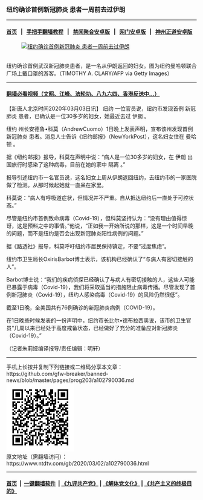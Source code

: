 ### 纽约确诊首例新冠肺炎 患者一周前去过伊朗
------------------------

#### [首页](https://github.com/gfw-breaker/banned-news/blob/master/README.md) &nbsp;&nbsp;|&nbsp;&nbsp; [手把手翻墙教程](https://github.com/gfw-breaker/guides/wiki) &nbsp;&nbsp;|&nbsp;&nbsp; [禁闻聚合安卓版](https://github.com/gfw-breaker/bn-android) &nbsp;&nbsp;|&nbsp;&nbsp; [网门安卓版](https://github.com/oGate2/oGate) &nbsp;&nbsp;|&nbsp;&nbsp; [神州正道安卓版](https://github.com/SzzdOgate/update) 



<div><div class="featured_image">
 <a href="https://i.ntdtv.com/assets/uploads/2020/03/GettyImages-1204034435.jpg" target="_blank">
  <figure>
   <img alt="纽约确诊首例新冠肺炎 患者一周前去过伊朗" src="https://i.ntdtv.com/assets/uploads/2020/03/GettyImages-1204034435-800x450.jpg"/>
  </figure><br/>
 </a>
 <span class="caption">
  纽约确诊首例武汉新冠肺炎患者，是一名从伊朗返回的妇女。图为纽约曼哈顿联合广场上戴口罩的游客。（TIMOTHY A. CLARY/AFP via Getty Images）
 </span>
</div>
</div><hr/>

#### [翻墙必看视频（文昭、江峰、法轮功、八九六四、香港反送中...）](https://github.com/gfw-breaker/banned-news/blob/master/pages/link3.md)

<div><div class="post_content" itemprop="articleBody">
 <p>
  【新唐人北京时间2020年03月03日讯】
  <ok href="https://www.ntdtv.com/gb/纽约.htm">
   纽约
  </ok>
  一位官员说，纽约市发现首例
  <ok href="https://www.ntdtv.com/gb/新冠肺炎.htm">
   新冠肺炎
  </ok>
  患者，已确认是一位30多岁的妇女，她最近去过
  <ok href="https://www.ntdtv.com/gb/伊朗.htm">
   伊朗
  </ok>
  。
 </p>
 <p>
  <ok href="https://www.ntdtv.com/gb/纽约.htm">
   纽约
  </ok>
  州长安德鲁•科莫（AndrewCuomo）1日晚上发表声明，宣布该州发现首例
  <ok href="https://www.ntdtv.com/gb/新冠肺炎.htm">
   新冠肺炎
  </ok>
  患者。消息人士告诉《纽约邮报》（NewYorkPost），这名妇女住在
  <ok href="https://www.ntdtv.com/gb/曼哈顿.htm">
   曼哈顿
  </ok>
  。
 </p>
 <p>
  据《纽约邮报》报导，科莫在声明中说：“病人是一位30多岁的妇女，在
  <ok href="https://www.ntdtv.com/gb/伊朗.htm">
   伊朗
  </ok>
  出国旅行时感染了这种病毒，目前在她的家中
  <ok href="https://www.ntdtv.com/gb/隔离.htm">
   隔离
  </ok>
  。”
 </p>
 <p>
  报导引述纽约市一名官员说，这名妇女上周从伊朗返回纽约，去纽约市的一家医院做了检测。从那时候起她就一直呆在家里。
 </p>
 <p>
  科莫说：“病人有呼吸道症状，但情况并不严重。自从抵达纽约后一直处于可控状态。”
 </p>
 <p>
  尽管是纽约市首例致命病毒（Covid-19），但科莫坚持认为：“没有理由值得惊讶，这是预料之中的事情。”他说，“正如我一开始所说的那样，这是一个时间早晚的问题，而不是纽约是否会出现新冠肺炎阳性病例的问题。”
 </p>
 <p>
  据《路透社》报导，科莫呼吁纽约市居民保持镇定，不要“过度焦虑”。
 </p>
 <p>
  纽约市卫生局长OxirisBarbot博士表示，该机构已经确认了“与病人有密切接触的人”。
 </p>
 <p>
  Barbot博士说：“我们的疾病侦探已经确认了与病人有密切接触的人，这些人可能已暴露于病毒（Covid-19），我们将采取适当的措施阻止病毒传播。尽管发现了首例新冠肺炎（Covid-19），纽约人感染病毒（Covid-19）的风险仍然很低”。
 </p>
 <p>
  截至1日晚，全美国共有76例确诊的新冠肺炎病例（COVID-19）。
 </p>
 <p>
  在1日晚些时候发表的一份声明中，纽约市长比尔•德布拉西奥说，该市的卫生官员“几周以来已经处于高度戒备状态，已经做好了充分的准备应对新冠肺炎（Covid-19）。”
 </p>
 <p>
  （记者朱莉娅编译报导/责任编辑：明轩）
 </p>
 <div class="single_ad">
 </div>
</div>
</div>
<hr/>
手机上长按并复制下列链接或二维码分享本文章：<br/>
https://github.com/gfw-breaker/banned-news/blob/master/pages/prog203/a102790036.md <br/>
<a href='https://github.com/gfw-breaker/banned-news/blob/master/pages/prog203/a102790036.md'><img src='https://github.com/gfw-breaker/banned-news/blob/master/pages/prog203/a102790036.md.png'/></a> <br/>
原文地址（需翻墙访问）：https://www.ntdtv.com/gb/2020/03/02/a102790036.html


------------------------
#### [首页](https://github.com/gfw-breaker/banned-news/blob/master/README.md) &nbsp;|&nbsp; [一键翻墙软件](https://github.com/gfw-breaker/nogfw/blob/master/README.md) &nbsp;| [《九评共产党》](https://github.com/gfw-breaker/9ping.md/blob/master/README.md#九评之一评共产党是什么) | [《解体党文化》](https://github.com/gfw-breaker/jtdwh.md/blob/master/README.md) | [《共产主义的终极目的》](https://github.com/gfw-breaker/gczydzjmd.md/blob/master/README.md)


<img src='http://gfw-breaker.win/banned-news/pages/prog203/a102790036.md' width='0px' height='0px'/>